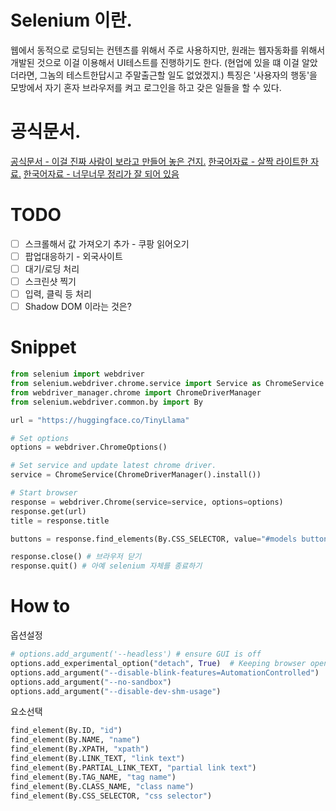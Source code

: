 # Selenium 이란.
웹에서 동적으로 로딩되는 컨텐츠를 위해서 주로 사용하지만, 원래는 웹자동화를 위해서 개발된 것으로 이걸 이용해서 UI테스트를 진행하기도 한다. (현업에 있을 떄 이걸 알았더라면, 그놈의 테스트한답시고 주말출근할 일도 없었겠지.) 특징은 '사용자의 행동'을 모방에서 자기 혼자 브라우저를 켜고 로그인을 하고 갖은 일들을 할 수 있다. 

# 공식문서.
[공식문서 - 이걸 진짜 사람이 보라고 만들어 놓은 건지.](https://www.selenium.dev/documentation/)
[한국어자료 - 살짝 라이트한 자료.](https://wikidocs.net/91474)
[한국어자료 - 너무너무 정리가 잘 되어 있음](https://wikidocs.net/177133)

# TODO
- [ ] 스크롤해서 값 가져오기 추가 - 쿠팡 읽어오기
- [ ] 팝업대응하기 - 외국사이트
- [ ] 대기/로딩 처리
- [ ] 스크린샷 찍기
- [ ] 입력, 클릭 등 처리
- [ ] Shadow DOM 이라는 것은?

# Snippet
```python
from selenium import webdriver
from selenium.webdriver.chrome.service import Service as ChromeService
from webdriver_manager.chrome import ChromeDriverManager
from selenium.webdriver.common.by import By

url = "https://huggingface.co/TinyLlama"

# Set options
options = webdriver.ChromeOptions()

# Set service and update latest chrome driver.
service = ChromeService(ChromeDriverManager().install())

# Start browser
response = webdriver.Chrome(service=service, options=options)
response.get(url)
title = response.title

buttons = response.find_elements(By.CSS_SELECTOR, value="#models button")

response.close() # 브라우저 닫기
response.quit() # 아예 selenium 자체를 종료하기

```

# How to
옵션설정
```python
# options.add_argument('--headless') # ensure GUI is off
options.add_experimental_option("detach", True)  # Keeping browser open
options.add_argument("--disable-blink-features=AutomationControlled")  # not robot
options.add_argument("--no-sandbox")
options.add_argument("--disable-dev-shm-usage")
```
요소선택
```python
find_element(By.ID, "id")
find_element(By.NAME, "name")
find_element(By.XPATH, "xpath")
find_element(By.LINK_TEXT, "link text")
find_element(By.PARTIAL_LINK_TEXT, "partial link text")
find_element(By.TAG_NAME, "tag name")
find_element(By.CLASS_NAME, "class name")
find_element(By.CSS_SELECTOR, "css selector")
```

